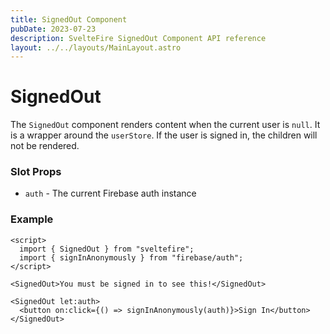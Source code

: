 ```yaml
---
title: SignedOut Component
pubDate: 2023-07-23
description: SvelteFire SignedOut Component API reference
layout: ../../layouts/MainLayout.astro
---
```


# SignedOut

The `SignedOut` component renders content when the current user is `null`. It is a wrapper around the `userStore`. If the user is signed in, the children will not be rendered.

### Slot Props

- `auth` - The current Firebase auth instance

### Example

```svelte
<script>
  import { SignedOut } from "sveltefire";
  import { signInAnonymously } from "firebase/auth";
</script>

<SignedOut>You must be signed in to see this!</SignedOut>

<SignedOut let:auth>
  <button on:click={() => signInAnonymously(auth)}>Sign In</button>
</SignedOut>
```
